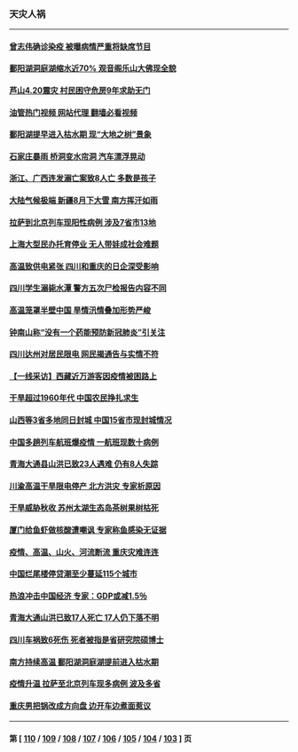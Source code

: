 ### 天灾人祸
---
#### [曾志伟确诊染疫 被曝病情严重将缺席节目](../../pages/ncid280/n13807917.md?08231245) 
#### [鄱阳湖洞庭湖缩水近70% 观音阁乐山大佛现全貌](../../pages/ncid280/n13807642.md?08231245) 
#### [芦山4.20震灾 村民困守危房9年求助无门](../../pages/ncid280/n13807548.md?08231245) 
#### [油管热门视频 网站代理 翻墙必看视频](http://209.222.30.114:81/youtube.html?08231245)
#### [鄱阳湖提早进入枯水期 现“大地之树”景象](../../pages/ncid280/n13807634.md?08231245) 
#### [石家庄暴雨 桥洞变水帘洞 汽车漂浮晃动](../../pages/ncid280/n13807646.md?08231245) 
#### [浙江、广西连发溺亡案致8人亡 多数是孩子](../../pages/ncid280/n13807585.md?08231245) 
#### [大陆气候极端 新疆8月下大雪 南方挥汗如雨](../../pages/ncid280/n13807493.md?08231245) 
#### [拉萨到北京列车现阳性病例 涉及7省市13地](../../pages/ncid280/n13807409.md?08231245) 
#### [上海大型民办托育停业 无人带娃成社会难题](../../pages/ncid280/n13806984.md?08231245) 
#### [高温致供电紧张 四川和重庆的日企深受影响](../../pages/ncid280/n13806946.md?08231245) 
#### [四川学生溺毙水潭 警方五次尸检报告内容不同](../../pages/ncid280/n13806892.md?08231245) 
#### [高温笼罩半壁中国 旱情汛情叠加形势严峻](../../pages/ncid280/n13806834.md?08231245) 
#### [钟南山称“没有一个药能预防新冠肺炎”引关注](../../pages/ncid280/n13806811.md?08231245) 
#### [四川达州对居民限电 网民揭通告与实情不符](../../pages/ncid280/n13806539.md?08231245) 
#### [【一线采访】西藏近万游客因疫情被困路上](../../pages/ncid280/n13806690.md?08231245) 
#### [干旱超过1960年代 中国农民挣扎求生](../../pages/ncid280/n13806668.md?08231245) 
#### [山西等3省多地同日封城 中国15省市现封城情况](../../pages/ncid280/n13806512.md?08231245) 
#### [中国多趟列车航班爆疫情 一航班现数十病例](../../pages/ncid280/n13806534.md?08231245) 
#### [青海大通县山洪已致23人遇难 仍有8人失踪](../../pages/ncid280/n13806353.md?08231245) 
#### [川渝高温干旱限电停产 北方洪灾 专家析原因](../../pages/ncid280/n13805975.md?08231245) 
#### [干旱威胁秋收 苏州太湖生态岛茶树果树枯死](../../pages/ncid280/n13806019.md?08231245) 
#### [厦门给鱼虾做核酸遭嘲讽 专家称鱼感染无证据](../../pages/ncid280/n13805873.md?08231245) 
#### [疫情、高温、山火、河流断流 重庆灾难连连](../../pages/ncid280/n13805867.md?08231245) 
#### [中国烂尾楼停贷潮至少蔓延115个城市](../../pages/ncid280/n13805842.md?08231245) 
#### [热浪冲击中国经济 专家：GDP或减1.5％](../../pages/ncid280/n13805839.md?08231245) 
#### [青海大通山洪已致17人死亡 17人仍下落不明](../../pages/ncid280/n13805675.md?08231245) 
#### [四川车祸致6死伤 死者被指是省研究院硕博士](../../pages/ncid280/n13805643.md?08231245) 
#### [南方持续高温 鄱阳湖洞庭湖提前进入枯水期](../../pages/ncid280/n13805494.md?08231245) 
#### [疫情升温 拉萨至北京列车现多病例 波及多省](../../pages/ncid280/n13805023.md?08231245) 
#### [重庆男把锅改成方向盘 边开车边煮面惹议](../../pages/ncid280/n13805147.md?08231245) 

---
#### 第 [ [110](./110.md?08231245) / [109](./109.md?08231245) / [108](./108.md?08231245) / [107](./107.md?08231245) / [106](./106.md?08231245) / [105](./105.md?08231245) / [104](./104.md?08231245) / [103](./103.md?08231245) ] 页
